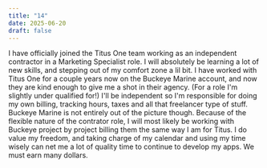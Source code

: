 ```yaml
---
title: "14"
date: 2025-06-20
draft: false
---
```

I have officially joined the Titus One team working as an independent contractor in a Marketing Specialist role. I will absolutely be learning a lot of new skills, and stepping out of my comfort zone a lil bit. I have worked with Titus One for a couple years now on the Buckeye Marine account, and now they are kind enough to give me a shot in their agency. (For a role I'm slightly under qualified for!) I'll be independent so I'm responsible for doing my own billing, tracking hours, taxes and all that freelancer type of stuff. Buckeye Marine is not entirely out of the picture though. Because of the flexible nature of the contrator role, I will most likely be working with Buckeye project by project billing them the same way I am for Titus. I do value my freedom, and taking charge of my calendar and using my time wisely can net me a lot of quality time to continue to develop my apps. We must earn many dollars. 